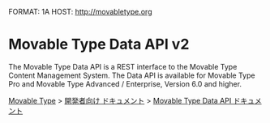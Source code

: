 FORMAT: 1A
HOST: http://movabletype.org

# Movable Type Data API v2
The Movable Type Data API is a REST interface to the Movable Type Content Management System.
The Data API is available for Movable Type Pro and Movable Type Advanced / Enterprise, Version 6.0 and higher.

<p><a href="http://www.movabletype.jp/">Movable Type</a> &gt; <a href="http://www.movabletype.jp/developers/">開発者向け ドキュメント</a> &gt; <a href="http://www.movabletype.jp/developers/data-api/">Movable Type Data API ドキュメント</a></p>

